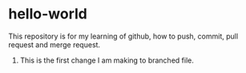 # hello-world
This repository is for my learning of github, how to push, commit, pull request and merge request.

1) This is the first change I am making to branched file.
